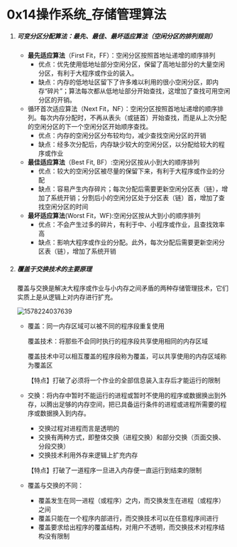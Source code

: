 # 0x14操作系统_存储管理算法

1. ##### 可变分区分配算法：最先、最佳、最坏适应算法（空闲分区的排列规则）

   - **最先适应算法**（First Fit，FF）：空闲分区按照首地址递增的顺序排列
     - 优点：优先使用低地址部分空闲分区，保留了高地址部分的大量空闲分区，有利于大程序或作业的装入。
     - 缺点：内存的低地址区留下了许多难以利用的很小空闲分区，即内存“碎片”；算法每次都从低地址部分开始查找，这增加了查找可用空闲分区的开销。
   - 循环首次适应算法（Next Fit，NF）：空闲分区按照首地址递增的顺序排列。每次内存分配时，不再从表头（或链首）开始查找，而是从上次分配的空闲分区的下一个空闲分区开始顺序查找。
     - 优点：内存的空闲分区分布较均匀，减少查找空闲分区的开销
     - 缺点：经多次分配后，内存缺少较大的空闲分区，以分配给较大的程序或作业
   - **最佳适应算法**（Best Fit, BF）:空闲分区按从小到大的顺序排列
     - 优点：较大的空闲分区被尽量的保留下来，有利于大程序或作业的分配
     - 缺点：容易产生内存碎片；每次分配后需要更新空闲分区表（链），增加了系统开销；分割后小的空闲分区处于分区表（链）首，增加了查找空闲分区的时间
   - **最坏适应算法**(Worst Fit，WF):空闲分区按从大到小的顺序排列
     - 优点：不会产生过多的碎片，有利于中、小程序或作业，且查找效率高
     - 缺点：影响大程序或作业的分配。此外，每次分配后需要更新空闲分区表（链），增加了系统开销

2. ##### **覆盖于交换技术的主要原理**

   覆盖与交换是解决大程序或作业与小内存之间矛盾的两种存储管理技术，它们实质上是从逻辑上对内存进行扩充。

   ![1578224037639](C:\Users\BaekLi\AppData\Roaming\Typora\typora-user-images\1578224037639.png)

   - 覆盖：同一内存区域可以被不同的程序段重复使用

     覆盖技术：将那些不会同时执行的程序段共享使用相同的内存区域

     覆盖技术中可以相互覆盖的程序段称为覆盖，可以共享使用的内存区域称为覆盖区

     【特点】打破了必须将一个作业的全部信息装入主存后才能运行的限制

   - 交换：将内存中暂时不能运行的进程或暂时不使用的程序或数据换出到外存，以腾出足够的内存空间，把已具备运行条件的进程或进程所需要的程序或数据换入到内存。

     - 交换过程对进程而言是透明的
     - 交换有两种方式，即整体交换（进程交换）和部分交换（页面交换、分段交换）
     - 交换技术利用外存来逻辑上扩充内存

     【特点】打破了一道程序一旦进入内存便一直运行到结束的限制

   - 覆盖与交换的不同：

     - 覆盖发生在同一进程（或程序）之内，而交换发生在进程（或程序）之间
     - 覆盖只能在一个程序内部进行，而交换技术可以在任意程序间进行
     - 覆盖要求给出程序的覆盖结构，对用户不透明，而交换技术对程序结构没有限制